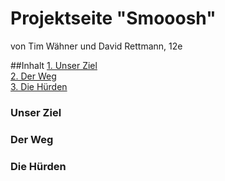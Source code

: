 # Projektseite "Smooosh"
von Tim Wähner und David Rettmann, 12e

##Inhalt
[1. Unser Ziel](#1)  
[2. Der Weg](#2)  
[3. Die Hürden](#3)

### Unser Ziel<a name="1"></a>


### Der Weg<a name="2"></a>


### Die Hürden<a name="3"></a>
